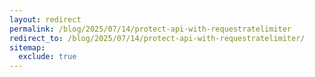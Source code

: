 ```yaml
---
layout: redirect
permalink: /blog/2025/07/14/protect-api-with-requestratelimiter
redirect_to: /blog/2025/07/14/protect-api-with-requestratelimiter/
sitemap:
  exclude: true
---
```

